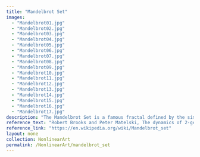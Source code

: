 ```yaml
---
title: "Mandelbrot Set"
images: 
  - "Mandelbrot01.jpg"
  - "Mandelbrot02.jpg"
  - "Mandelbrot03.jpg"
  - "Mandelbrot04.jpg"
  - "Mandelbrot05.jpg"
  - "Mandelbrot06.jpg"
  - "Mandelbrot07.jpg"
  - "Mandelbrot08.jpg"
  - "Mandelbrot09.jpg"
  - "Mandelbrot10.jpg"
  - "Mandelbrot11.jpg"
  - "Mandelbrot12.jpg"
  - "Mandelbrot13.jpg"
  - "Mandelbrot14.jpg"
  - "Mandelbrot15.jpg"
  - "Mandelbrot16.jpg"
  - "Mandelbrot17.jpg"
description: "The Mandelbrot Set is a famous fractal defined by the simple recurrence relation z_{n+1} = z_n^2 + c, where complex numbers generate infinitely intricate boundary patterns. It is a cornerstone of chaos theory and fractal geometry."
reference_text: "Robert Brooks and Peter Matelski, The dynamics of 2-generator subgroups of PSL(2,C), in Irwin Kra (1981). Irwin Kra (ed.). Riemann Surfaces and Related Topics: Proceedings of the 1978 Stony Brook Conference"
reference_link: "https://en.wikipedia.org/wiki/Mandelbrot_set"
layout: none
collection: NonlinearArt
permalink: /NonlinearArt/mandelbrot_set
---
```

